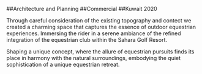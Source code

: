 
##Architecture and Planning
##Commercial 
##Kuwait 2020

Through careful consideration of the existing topography and contect we created a charming space that captures the essence of outdoor equestrian experiences. Immersing the rider in a serene ambiance of the refined integration of the equestrian club within the Sahara Golf Resort.

Shaping a unique concept, where the allure of equestrian pursuits finds its place in harmony with the natural surroundings, embodying the quiet sophistication of a unique equestrian retreat.
